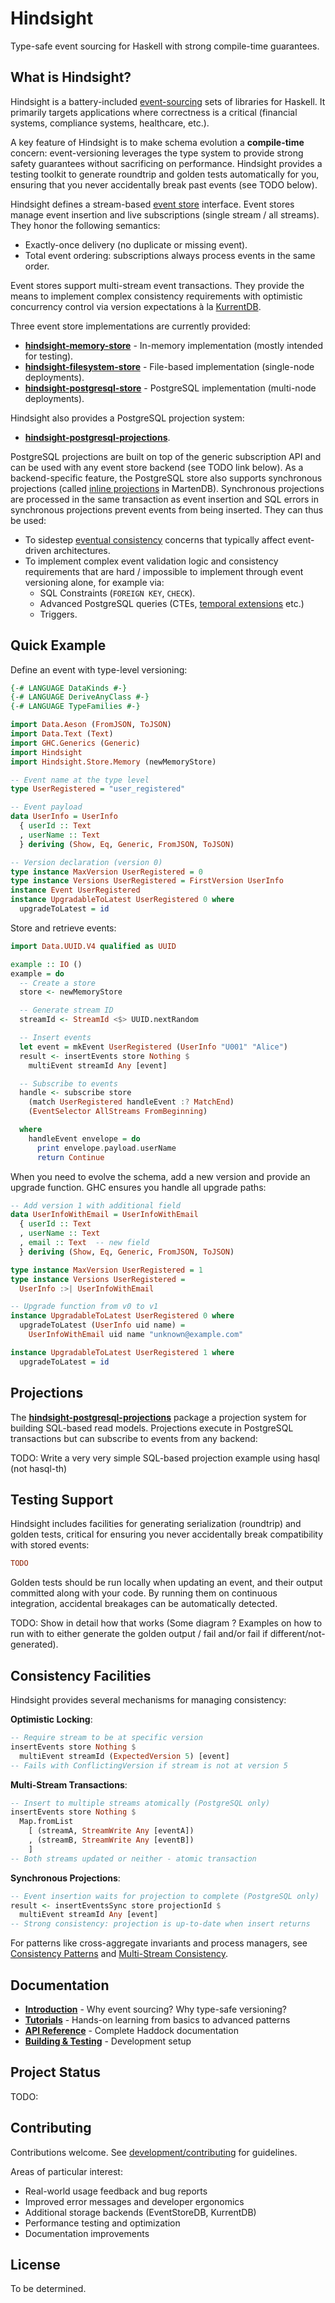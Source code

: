 # Hindsight

Type-safe event sourcing for Haskell with strong compile-time guarantees.

## What is Hindsight?

Hindsight is a battery-included [event-sourcing](https://en.wikipedia.org/wiki/Event-driven_architecture) sets of libraries
for Haskell. It primarily targets applications where correctness is a critical (financial systems, compliance systems,
healthcare, etc.).

A key feature of Hindsight is to make schema evolution a **compile-time** concern: event-versioning leverages the type system
to provide strong safety guarantees without sacrificing on performance. Hindsight provides a testing toolkit to generate
roundtrip and golden tests automatically for you, ensuring that you never accidentally break past events (see TODO below).

Hindsight defines a stream-based [event store](https://en.wikipedia.org/wiki/Event_store) interface. Event stores manage
event insertion  and live subscriptions (single stream / all streams). They honor the following semantics:

- Exactly-once delivery (no duplicate or missing event).
- Total event ordering: subscriptions always process events in the same order.

Event stores support multi-stream event transactions. They provide the means to implement complex consistency requirements
with optimistic concurrency control via version expectations à la [KurrentDB](https://github.com/kurrent-io/KurrentDB).

Three event store implementations are currently provided:

- **[hindsight-memory-store](hindsight-memory-store/)** - In-memory implementation (mostly intended for testing).
- **[hindsight-filesystem-store](hindsight-filesystem-store/)** - File-based implementation (single-node deployments).
- **[hindsight-postgresql-store](hindsight-postgresql-store/)** - PostgreSQL implementation (multi-node deployments).

Hindsight also provides a PostgreSQL projection system:

- **[hindsight-postgresql-projections](hindsight-postgresql-projections/)**.

PostgreSQL projections are built on top of the generic subscription API and can be used with any event store backend (see TODO link below).
As a backend-specific feature, the PostgreSQL store also supports synchronous projections (called [inline projections](https://martendb.io/events/projections/inline) in MartenDB). Synchronous projections are processed in the same transaction as event insertion
and SQL errors in synchronous projections prevent events from being inserted. They can thus be used:

- To sidestep [eventual consistency](https://en.wikipedia.org/wiki/Eventual_consistency) concerns that typically affect
  event-driven architectures.
- To implement complex event validation logic and consistency requirements that are hard / impossible to implement through
  event versioning alone, for example via:
  - SQL Constraints (`FOREIGN KEY`, `CHECK`).
  - Advanced PostgreSQL queries (CTEs, [temporal extensions](https://github.com/xocolatl/periods) etc.)
  - Triggers.


## Quick Example

Define an event with type-level versioning:

```haskell
{-# LANGUAGE DataKinds #-}
{-# LANGUAGE DeriveAnyClass #-}
{-# LANGUAGE TypeFamilies #-}

import Data.Aeson (FromJSON, ToJSON)
import Data.Text (Text)
import GHC.Generics (Generic)
import Hindsight
import Hindsight.Store.Memory (newMemoryStore)

-- Event name at the type level
type UserRegistered = "user_registered"

-- Event payload
data UserInfo = UserInfo
  { userId :: Text
  , userName :: Text
  } deriving (Show, Eq, Generic, FromJSON, ToJSON)

-- Version declaration (version 0)
type instance MaxVersion UserRegistered = 0
type instance Versions UserRegistered = FirstVersion UserInfo
instance Event UserRegistered
instance UpgradableToLatest UserRegistered 0 where
  upgradeToLatest = id
```

Store and retrieve events:

```haskell
import Data.UUID.V4 qualified as UUID

example :: IO ()
example = do
  -- Create a store
  store <- newMemoryStore

  -- Generate stream ID
  streamId <- StreamId <$> UUID.nextRandom

  -- Insert events
  let event = mkEvent UserRegistered (UserInfo "U001" "Alice")
  result <- insertEvents store Nothing $
    multiEvent streamId Any [event]

  -- Subscribe to events
  handle <- subscribe store
    (match UserRegistered handleEvent :? MatchEnd)
    (EventSelector AllStreams FromBeginning)

  where
    handleEvent envelope = do
      print envelope.payload.userName
      return Continue
```

When you need to evolve the schema, add a new version and provide an upgrade function. GHC ensures you handle all upgrade paths:

```haskell
-- Add version 1 with additional field
data UserInfoWithEmail = UserInfoWithEmail
  { userId :: Text
  , userName :: Text
  , email :: Text  -- new field
  } deriving (Show, Eq, Generic, FromJSON, ToJSON)

type instance MaxVersion UserRegistered = 1
type instance Versions UserRegistered =
  UserInfo :>| UserInfoWithEmail

-- Upgrade function from v0 to v1
instance UpgradableToLatest UserRegistered 0 where
  upgradeToLatest (UserInfo uid name) =
    UserInfoWithEmail uid name "unknown@example.com"

instance UpgradableToLatest UserRegistered 1 where
  upgradeToLatest = id
```


## Projections

The **[hindsight-postgresql-projections](hindsight-postgresql-projections/)** package a projection system for building SQL-based
read models. Projections execute in PostgreSQL transactions but can subscribe to events from any backend:

TODO: Write a very very simple SQL-based projection example using hasql (not hasql-th)

## Testing Support

Hindsight includes facilities for generating serialization (roundtrip) and golden tests, critical for ensuring you never accidentally break
compatibility with stored events:

```haskell
TODO
```

Golden tests should be run locally when updating an event, and their output committed along with your code.
By running them on continuous integration, accidental breakages can be automatically detected.

TODO: Show in detail how that works (Some diagram ? Examples on how to run with to either generate the golden output /
fail and/or fail if different/not-generated).



## Consistency Facilities

Hindsight provides several mechanisms for managing consistency:

**Optimistic Locking**:
```haskell
-- Require stream to be at specific version
insertEvents store Nothing $
  multiEvent streamId (ExpectedVersion 5) [event]
-- Fails with ConflictingVersion if stream is not at version 5
```

**Multi-Stream Transactions**:
```haskell
-- Insert to multiple streams atomically (PostgreSQL only)
insertEvents store Nothing $
  Map.fromList
    [ (streamA, StreamWrite Any [eventA])
    , (streamB, StreamWrite Any [eventB])
    ]
-- Both streams updated or neither - atomic transaction
```

**Synchronous Projections**:
```haskell
-- Event insertion waits for projection to complete (PostgreSQL only)
result <- insertEventsSync store projectionId $
  multiEvent streamId Any [event]
-- Strong consistency: projection is up-to-date when insert returns
```

For patterns like cross-aggregate invariants and process managers, see [Consistency Patterns](https://hindsight.events/tutorials/05-consistency-patterns/) and [Multi-Stream Consistency](https://hindsight.events/tutorials/08-multi-stream-consistency/).

## Documentation

- **[Introduction](https://hindsight.events/introduction/)** - Why event sourcing? Why type-safe versioning?
- **[Tutorials](https://hindsight.events/tutorials/)** - Hands-on learning from basics to advanced patterns
- **[API Reference](https://hindsight.events/api/)** - Complete Haddock documentation
- **[Building & Testing](https://hindsight.events/development/building/)** - Development setup

## Project Status

TODO: 

## Contributing

Contributions welcome. See [development/contributing](docs/source/development/contributing.rst) for guidelines.

Areas of particular interest:
- Real-world usage feedback and bug reports
- Improved error messages and developer ergonomics
- Additional storage backends (EventStoreDB, KurrentDB)
- Performance testing and optimization
- Documentation improvements

## License

To be determined.